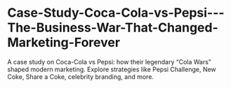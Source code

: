 # Case-Study-Coca-Cola-vs-Pepsi---The-Business-War-That-Changed-Marketing-Forever
A case study on Coca-Cola vs Pepsi: how their legendary “Cola Wars” shaped modern marketing. Explore strategies like Pepsi Challenge, New Coke, Share a Coke, celebrity branding, and more.
